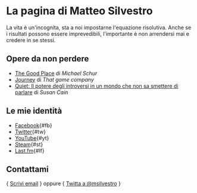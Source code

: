 # La pagina di **Matteo Silvestro**

<!-- Matteo Silvestro -->
La vita è un'incognita, sta a noi impostarne l'equazione risolutiva. Anche se i risultati possono essere imprevedibili, l'importante è non arrendersi mai e credere in se stessi.

## Opere da non perdere

* [The Good Place][the_good_place] di *Michael Schur*
* [Journey][journey] di *That game company*
* [Quiet: Il potere degli introversi in un mondo che non sa smettere di parlare][quiet] di *Susan Cain*

## Le mie identità

* [Facebook](fb){#fb}
* [Twitter](tw){#tw}
* [YouTube](yt){#yt}
* [Steam](st){#st}
* [Last.fm](lf){#lf}

## Contattami

{ [Scrivi email](mailto:matteosilvestro@altervista.org) } oppure { [Twitta a @msilvestro](https://twitter.com/intent/tweet?screen_name=msilvestro) }

[the_good_place]: https://www.nbc.com/the-good-place
[journey]: https://thatgamecompany.com/journey/
[quiet]: https://www.quietrev.com/quiet-the-book/

[fb]: https://www.facebook.com/msilvestro93
[tw]: https://twitter.com/msilvestro
[yt]: https://www.youtube.com/c/MatteoSilvestro
[st]: http://steamcommunity.com/id/msilvestro/
[lf]: http://www.lastfm.it/user/msilvestro
